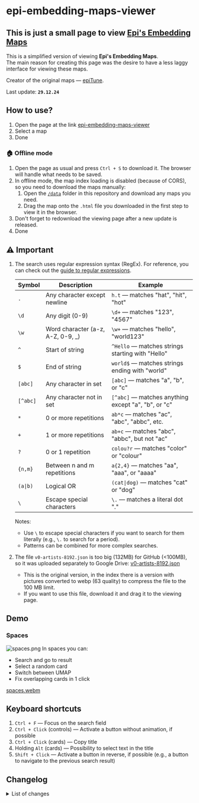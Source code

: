 # epi-embedding-maps-viewer

## This is just a small page to view [Epi's Embedding Maps](https://civitai.com/articles/8977)

This is a simplified version of viewing **Epi's Embedding Maps**.  
The main reason for creating this page was the desire to have a less laggy interface for viewing these maps.

Creator of the original maps — [epiTune](https://civitai.com/user/epiTune).

Last update: **`29.12.24`**

## How to use?

1. Open the page at the link [epi-embedding-maps-viewer](https://dangarte.github.io/epi-embedding-maps-viewer/)
2. Select a map
3. Done

### 🏠 Offline mode

1. Open the page as usual and press `Ctrl + S` to download it. The browser will handle what needs to be saved.
2. In offline mode, the map index loading is disabled (because of CORS), so you need to download the maps manually:
   1. Open the [`/data`](https://github.com/Dangarte/epi-embedding-maps-viewer/tree/main/data) folder in this repository and download any maps you need.
   2. Drag the map onto the `.html` file you downloaded in the first step to view it in the browser.
3. Don't forget to redownload the viewing page after a new update is released.
4. Done

## ⚠ Important

1. The search uses regular expression syntax (RegEx). For reference, you can check out the [guide to regular expressions](https://regex101.com/).

    | **Symbol** | **Description**             | **Example**                      |
    |------------|-----------------------------|----------------------------------|
    | `.`        | Any character except newline| `h.t` — matches "hat", "hit", "hot" |
    | `\d`       | Any digit (0-9)             | `\d+` — matches "123", "4567" |
    | `\w`       | Word character (a-z, A-Z, 0-9, _) | `\w+` — matches "hello", "world123" |
    | `^`        | Start of string             | `^Hello` — matches strings starting with "Hello" |
    | `$`        | End of string               | `world$` — matches strings ending with "world" |
    | `[abc]`    | Any character in set        | `[abc]` — matches "a", "b", or "c" |
    | `[^abc]`   | Any character not in set    | `[^abc]` — matches anything except "a", "b", or "c" |
    | `*`        | 0 or more repetitions       | `ab*c` — matches "ac", "abc", "abbc", etc. |
    | `+`        | 1 or more repetitions       | `ab+c` — matches "abc", "abbc", but not "ac" |
    | `?`        | 0 or 1 repetition           | `colou?r` — matches "color" or "colour" |
    | `{n,m}`    | Between n and m repetitions | `a{2,4}` — matches "aa", "aaa", or "aaaa" |
    | `(a\|b)`   | Logical OR                  | `(cat\|dog)` — matches "cat" or "dog" |
    | `\`        | Escape special characters   | `\.` — matches a literal dot "." |

    Notes:
   - Use `\` to escape special characters if you want to search for them literally (e.g., `\.` to search for a period).
   - Patterns can be combined for more complex searches.
2. The file `v0-artists-8192.json` is too big (132MB) for GitHub (<100MB), so it was uploaded separately to Google Drive: [v0-artists-8192.json](https://drive.usercontent.google.com/download?id=1S3P8qu8fByQ1XMa6afyDW46oxxaa6_a1)
   - This is the original version, in the index there is a version with pictures converted to webp (63 quality) to compress the file to the 100 MB limit.
   - If you want to use this file, download it and drag it to the viewing page.

## Demo

### Spaces

![spaces.png](https://dangarte.github.io/epi-embedding-maps-viewer/demo/spaces.png)
In spaces you can:

- Search and go to result
- Select a random card
- Switch between UMAP
- Fix overlapping cards in 1 click

[spaces.webm](https://github.com/user-attachments/assets/a7b5a023-e682-4bbd-912d-3f177cc5c812)

## Keyboard shortcuts

1. `Ctrl + F` — Focus on the search field
2. `Ctrl + Click` (controls) — Activate a button without animation, if possible
3. `Ctrl + Click` (cards) — Copy title
4. Holding `Alt` (cards) — Possibility to select text in the title
5. `Shift + Click` — Activate a button in reverse, if possible (e.g., a button to navigate to the previous search result)

## Changelog

<details>
    <summary>List of changes</summary>
    <ul>
        <li>
            <h4>Update <code>29.12.24</code></h4>
            <ul>
                <li>Added map caching to IndexedDB</li>
                <li>New maps have been uploaded</li>
            </ul>
        </li>
        <li>
            <h4>Update <code>28.12.24</code></h4>
            <ul>
                <li>The pop-up window with the choice of the map is moved to a real dialog element</li>
                <li>New maps have been uploaded</li>
            </ul>
        </li>
        <li>
            <h4>Update <code>25.12.24</code></h4>
            <ul>
                <li>Improved text wrapping in card previews to better match text wrapping in HTML elements</li>
                <li>Added offset of cards by half their size</li>
                <li>The shape of the lines in the graph has been changed</li>
                <li>Added circular graph layout (doesn't work well with a large number of nodes with a small number of child nodes)</li>
                <li>The names of settings in the localStorage have been prefixed with the name of this repository</li>
                <li>Now when the "reduce motion" mode is enabled, animations are disabled</li>
                <li>New maps have been uploaded</li>
            </ul>
        </li>
        <li>
            <h4>Update <code>19.12.24</code></h4>
            <ul>
                <li>Display of related tags has been added to the information card</li>
                <li>Search now uses RegEx (With g and i flags)</li>
            </ul>
        </li>
        <li>
            <h4>Update <code>18.12.24</code></h4>
            <ul>
                <li>Button icons are now displayed in the preview</li>
                <li>Minor optimization of card calculation in the viewport</li>
                <li>Fixed loading of outdated scripts and styles from the browser cache by the browser</li>
                <li>Improved version control of data for display</li>
                <li>Slightly increased the size of buttons on cards</li>
                <li>The information button now opens additional information instead of copying the link to Danbooru</li>
                <li>Added file to test all features</li>
            </ul>
        </li>
        <li>
            <h4>Update <code>12.12.24</code></h4>
            <ul>
                <li>Added emoji to main tags (file size, modification time, number of nodes, map type), also improved the mark that data is not downloaded</li>
                <li>Added the ability to render cards using Canvas WebGL2, lightning fast, especially compared to Canvas 2d or HTML Elements render. But it uses VRAM even with hardware acceleration turned off 😥</li>
                <li>⚠ WebGL2 does not yet highlight search matches</li>
            </ul>
        </li>
        <li>
            <h4>Update <code>10.12.24</code></h4>
            <ul>
                <li>More detailed status of loading</li>
                <li>The list of maps available for display has been changed: tags, type, file size, number of nodes have been added</li>
                <li>Slight reduction in memory consumption during rendering</li>
                <li>Fixing several bugs</li>
            </ul>
        </li>
        <li>
            <h4>Update <code>9.12.24</code></h4>
            <ul>
                <li>Render functions have been partially rewritten (preparation for webgl2 render option)</li>
                <li>More accurate and faster detection of cards in the viewport</li>
                <li>Significant optimization of working with elements</li>
            </ul>
        </li>
        <li>
            <h4>Update <code>7.12.24</code></h4>
            <ul>
                <li>Now when you click on a graph card, not only the connections of the current card are displayed, but also the entire path up the tree</li>
                <li>Some bugs have been fixed</li>
                <li><code>Ctrl + O</code> now opens the file selector for import</li>
                <li>Cards may now not have an image, they will be displayed with a 256x256 placeholder</li>
                <li>Added a limitation on file import: maximum size 512 MB, perhaps later, if necessary, this technical limitation will be corrected with improved handling of import of large files</li>
            </ul>
        </li>
        <li>
            <h4>Update <code>6.12.24</code></h4>
            <ul>
                <li>Ability to select text on a card while holding <code>Alt</code></li>
                <li>Now when you click on a card (not the copy button) the text is copied only when <code>Ctrl</code> is pressed</li>
                <li>If you click on a graph card and it has connections, they will be displayed</li>
                <li>Tree view of graph</li>
            </ul>
        </li>
        <li>
            <h4>Update <code>5.12.24</code></h4>
            <ul>
                <li>Preview cards now have different sizes depending on their content (previously all cards had a limit of 2 lines of text)</li>
                <li>Because of the first point, the generation of preview images takes a little longer 😓</li>
                <li>Fixed display of data processing status</li>
                <li>Now you can drag and drop the graph json and it will be displayed (The dots will be in random places, without paths)</li>
            </ul>
        </li>
        <li>
            <h4>Update <code>4.12.24</code></h4>
            <ul>
                <li>Touchscreen support</li>
                <li>Minor fixes and optimizations</li>
            </ul>
        </li>
    </ul>
</details>
